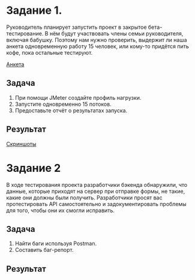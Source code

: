 # Задание 1.

Руководитель планирует запустить проект в закрытое бета-тестирование. В нём будут участвовать члены семьи руководителя, включая бабушку. Поэтому нам нужно проверить, выдержит ли наша анкета одновременную работу 15 человек, или кому-то придётся пить кофе, пока остальные тестируют.

[Анкета](http://zayavka-na-kartu-3.sdew.ru/)

## Задача
1. При помощи JMeter создайте профиль нагрузки.
2. Запустите одновременно 15 потоков.
3. Предоставьте отчёт о результатах запуска.

## Результат
[Скриншоты](https://github.com/alex311271/Client-server/blob/ac6107561ee2085bf2113b139b5a6d27801185cf/%D0%97%D0%B0%D0%B4%D0%B0%D0%BD%D0%B8%D0%B5%202.4.1%20%D0%91%D0%B5%D0%BA%D0%B5%D1%82%D0%BE%D0%B2%20%D0%90%D0%BB%D0%B5%D0%BA%D1%81%D0%B5%D0%B9.pdf)

# Задание 2

В ходе тестирования проекта разработчики бэкенда обнаружили, что данные, которые приходят на сервер при отправке формы, не такие, какие они должны были получить. Разработчики просят вас протестировать API самостоятельно и задокументировать проблемы для того, чтобы они их смогли исправить.

## Задача

1. Найти баги используя Postman.
2. Составить баг-репорт.

## Результат